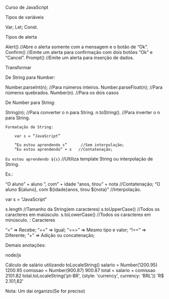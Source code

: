 Curso de JavaScript

Tipos de variáveis

Var;
Let;
Const.

Tipos de alerta

Alert()       //Abre o alerta somente com a mensagem e o botão de “Ok”.
Confirm()  //Emite um alerta para confirmação com dois botões “Ok” e “Cancel”.
Prompt()    //Emite um alerta para inserção de dados.

Transformar

De String para Number:

Number.parseInt(n);      //Para números inteiros.
Number.parseFloat(n);  //Para números quebrados.
Number(n).                   //Para os dois casos

De Number para String:

String(n); //Para converter o n para String.
n.toString(). //Para inverter o n para String.

	Formatação de String:
		
		var s = “JavaScript”
			
		“Eu estou aprendendo s”      //Sem interpolação;
		“Eu estou aprendendo” + s   //Contatenação;
`Eu estou aprendendo ${s}` //Ultiliza template String ou interpolação de String.

Ex.:

“O aluno” + aluno ”, com” + idade “anos, tirou” + nota  //Contatenação;
“O aluno ${aluno}, com ${idade}anos, tirou ${nota}”   //Interpolação.

var s = “JavaScript”

s.length                //Tamanho da String(em caracteres)
s.toUpperCase()  //Todos os caracteres em maiúsculo.
s.toLowerCase() //Todos os caracteres em minúsculo.
:
Caracteres

“=” => Recebe;
“==” => Igual;
“===” => Mesmo tipo e valor;
“!==” => Diferente;
“+” => Adição ou concatenação;


Demais anotações:

node/js

Cálculo de salário utilizando toLocaleString()
salario = Number(1200.95)
1200.95
comissao = Number(900.87)
900.87
total = salario + comissao
2101.82
 total.toLocaleString('pt-BR', {style: 'currency', currency: 'BRL'})
'R$ 2.101,82'

Nota: Um dai organizo(Se for preciso)

